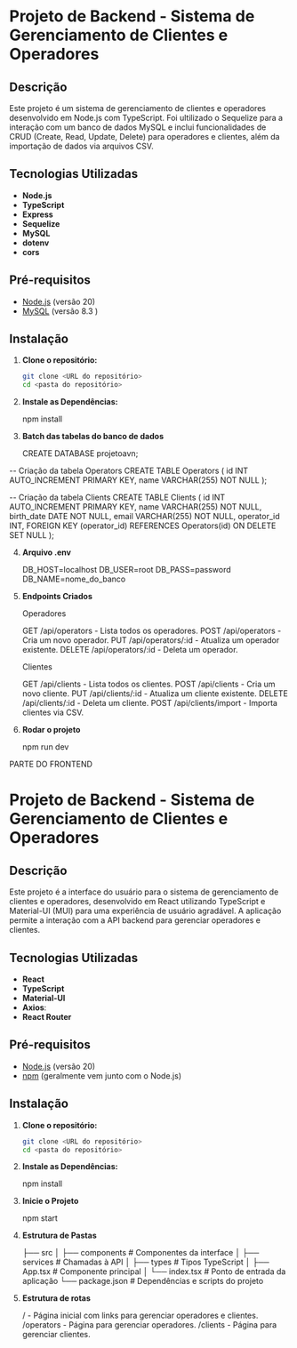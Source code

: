 # Projeto de Backend - Sistema de Gerenciamento de Clientes e Operadores

## Descrição

Este projeto é um sistema de gerenciamento de clientes e operadores desenvolvido em Node.js com TypeScript. Foi ultilizado o Sequelize para a interação com um banco de dados MySQL e inclui funcionalidades de CRUD (Create, Read, Update, Delete) para operadores e clientes, além da importação de dados via arquivos CSV.

## Tecnologias Utilizadas

- **Node.js**
- **TypeScript**
- **Express**
- **Sequelize**
- **MySQL**
- **dotenv**
- **cors**

## Pré-requisitos

- [Node.js](https://nodejs.org/) (versão 20)
- [MySQL](https://www.mysql.com/) (versão 8.3 )

## Instalação

1. **Clone o repositório:**
   ```bash
   git clone <URL do repositório>
   cd <pasta do repositório>


2. **Instale as Dependências:**

    npm install

3. **Batch das tabelas do banco de dados**

    CREATE DATABASE projetoavn;


-- Criação da tabela Operators
    CREATE TABLE Operators (
    id INT AUTO_INCREMENT PRIMARY KEY,
    name VARCHAR(255) NOT NULL
    );

-- Criação da tabela Clients
    CREATE TABLE Clients (
    id INT AUTO_INCREMENT PRIMARY KEY,
    name VARCHAR(255) NOT NULL,
    birth_date DATE NOT NULL,
    email VARCHAR(255) NOT NULL,
    operator_id INT,
    FOREIGN KEY (operator_id) REFERENCES Operators(id) ON DELETE SET NULL
    );


4. **Arquivo .env**

    DB_HOST=localhost
    DB_USER=root
    DB_PASS=password
    DB_NAME=nome_do_banco

5. **Endpoints Criados**

    Operadores

    GET /api/operators - Lista todos os operadores.
    POST /api/operators - Cria um novo operador.
    PUT /api/operators/:id - Atualiza um operador existente.
    DELETE /api/operators/:id - Deleta um operador.


    Clientes

    GET /api/clients - Lista todos os clientes.
    POST /api/clients - Cria um novo cliente.
    PUT /api/clients/:id - Atualiza um cliente existente.
    DELETE /api/clients/:id - Deleta um cliente.
    POST /api/clients/import - Importa clientes via CSV.

6. **Rodar o projeto**

    npm run dev



PARTE DO FRONTEND 


# Projeto de Backend - Sistema de Gerenciamento de Clientes e Operadores

## Descrição

Este projeto é a interface do usuário para o sistema de gerenciamento de clientes e operadores, desenvolvido em React utilizando TypeScript e Material-UI (MUI) para uma experiência de usuário agradável. A aplicação permite a interação com a API backend para gerenciar operadores e clientes.

## Tecnologias Utilizadas

- **React**
- **TypeScript**
- **Material-UI**
- **Axios**:
- **React Router**

## Pré-requisitos

- [Node.js](https://nodejs.org/) (versão 20)
- [npm](https://www.npmjs.com/) (geralmente vem junto com o Node.js)

## Instalação

1. **Clone o repositório:**
   ```bash
   git clone <URL do repositório>
   cd <pasta do repositório>


2. **Instale as Dependências:**

    npm install

3. **Inicie o Projeto**

    npm start

4. **Estrutura de Pastas**

    ├── src
│   ├── components       # Componentes da interface
│   ├── services         # Chamadas à API
│   ├── types            # Tipos TypeScript
│   ├── App.tsx          # Componente principal
│   └── index.tsx        # Ponto de entrada da aplicação
└── package.json         # Dependências e scripts do projeto

5. **Estrutura de rotas**

    / - Página inicial com links para gerenciar operadores e clientes.
    /operators - Página para gerenciar operadores.
    /clients - Página para gerenciar clientes.





















